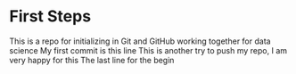 # First Steps
This is a repo for initializing in Git and GitHub working together for data science
My first commit is this line
This is another try to push my repo, I am very happy for this
The last line for the begin 
